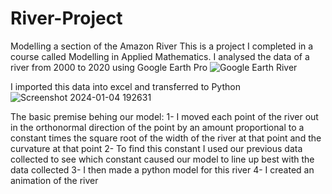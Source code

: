 # River-Project
Modelling a section of the Amazon River
This is a project I completed in a course called Modelling in Applied Mathematics.
I analysed the data of a river from 2000 to 2020 using Google Earth Pro
![Google Earth River](https://github.com/seanwhite674/River-Project/assets/110498155/564213f3-41e7-4354-8ac7-e32275583889)

I imported this data into excel and transferred to Python
![Screenshot 2024-01-04 192631](https://github.com/seanwhite674/River-Project/assets/110498155/fc973146-3868-416a-9273-29a857a802d3)

The basic premise behing our model:
  1- I moved each point of the river out in the orthonormal direction of the point by an amount proportional to a constant 
  times the square root of the width of the river at that point and the curvature at that point
  2- To find this constant I used our previous data collected to see which constant caused our model to line up best with the 
  data collected
  3- I then made a python model for this river
  4- I created an animation of the river



